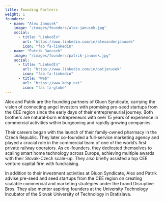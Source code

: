 ```yaml
---
title: Founding Partners
weight: 1
founders:
  - name: "Alex Janusek"
    image: "/images/founders/alex-janusek.jpg"
    social:
      - title: "LinkedIn"
        url: "https://www.linkedin.com/in/alexanderjanusek"
        icon: "fab fa-linkedin"
  - name: "Patrik Janusek"
    image: "/images/founders/patrik-janusek.jpg"
    social:
      - title: "LinkedIn"
        url: "https://www.linkedin.com/in/patjanusek"
        icon: "fab fa-linkedin"
      - title: "Web"
        url: "https://www.kdsp.net"
        icon: "fas fa-globe"
---
```


Alex and Patrik are the founding partners of Gluon Syndicate, carrying the vision of connecting angel investors with promising pre-seed startups from the CEE region since the early days of their entrepreneurial journey. Both brothers are natural-born entrepreneurs with over 15 years of experience in commercial activities within burgeoning and rapidly growing companies.

Their careers began with the launch of their family-owned pharmacy in the Czech Republic. They later co-founded a full-service marketing agency and played a crucial role in the commercial team of one of the world’s first private railway operators. As co-founders, they dedicated themselves to scaling smart home technology across Europe, achieving multiple awards with their Slovak-Czech scale-up. They also briefly assisted a top CEE venture capital firm with fundraising.

In addition to their investment activities at Gluon Syndicate, Alex and Patrik advise pre-seed and seed startups from the CEE region on creating scalable commercial and marketing strategies under the brand Disruptive Bros. They also mentor aspiring founders at the University Technology Incubator of the Slovak University of Technology in Bratislava.
